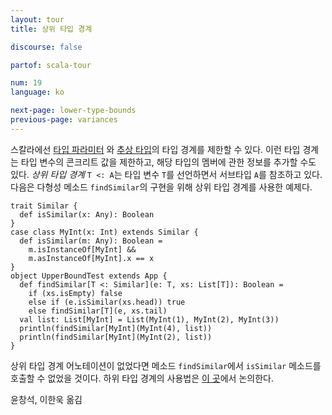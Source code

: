 ```yaml
---
layout: tour
title: 상위 타입 경계

discourse: false

partof: scala-tour

num: 19
language: ko

next-page: lower-type-bounds
previous-page: variances
---
```


스칼라에선 [타입 파라미터](generic-classes.html) 와 [추상 타입](abstract-types.html)의 타입 경계를 제한할 수 있다. 이런 타입 경계는 타입 변수의 콘크리트 값을 제한하고, 해당 타입의 멤버에 관한 정보를 추가할 수도 있다. _상위 타입 경계_ `T <: A`는 타입 변수 `T`를 선언하면서 서브타입 `A`를 참조하고 있다. 다음은 다형성 메소드 `findSimilar`의 구현을 위해 상위 타입 경계를 사용한 예제다.

    trait Similar {
      def isSimilar(x: Any): Boolean
    }
    case class MyInt(x: Int) extends Similar {
      def isSimilar(m: Any): Boolean =
        m.isInstanceOf[MyInt] &&
        m.asInstanceOf[MyInt].x == x
    }
    object UpperBoundTest extends App {
      def findSimilar[T <: Similar](e: T, xs: List[T]): Boolean =
        if (xs.isEmpty) false
        else if (e.isSimilar(xs.head)) true
        else findSimilar[T](e, xs.tail)
      val list: List[MyInt] = List(MyInt(1), MyInt(2), MyInt(3))
      println(findSimilar[MyInt](MyInt(4), list))
      println(findSimilar[MyInt](MyInt(2), list))
    }

상위 타입 경계 어노테이션이 없었다면 메소드 `findSimilar`에서 `isSimilar` 메소드를 호출할 수 없었을 것이다. 
하위 타입 경계의 사용법은 [이 곳](lower-type-bounds.html)에서 논의한다.

윤창석, 이한욱 옮김